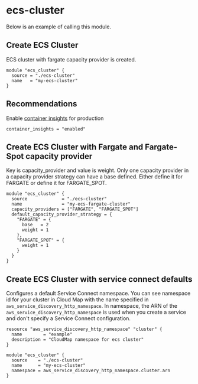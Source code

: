 # ecs-cluster

Below is an example of calling this module.

## Create ECS Cluster
ECS cluster with fargate capacity provider is created.
```
module "ecs_cluster" {
  source = "./ecs-cluster"
  name   = "my-ecs-cluster"
}
```

## Recommendations
Enable [container insights](https://docs.aws.amazon.com/AmazonCloudWatch/latest/monitoring/ContainerInsights.html) for production

```
container_insights = "enabled"
```

## Create ECS Cluster with Fargate and Fargate-Spot capacity provider
Key is capacity_provider and value is weight. Only one capacity provider in a capacity provider strategy can have a base defined. Either define it for FARGATE or define it for FARGATE_SPOT. 
```
module "ecs_cluster" {
  source             = "./ecs-cluster"
  name               = "my-ecs-fargate-cluster"
  capacity_providers = ["FARGATE", "FARGATE_SPOT"]
  default_capacity_provider_strategy = {
    "FARGATE" = {
      base   = 2
      weight = 1
    },
    "FARGATE_SPOT" = {
      weight = 1
    }
  }
}
```

## Create ECS Cluster with service connect defaults
Configures a default Service Connect namespace. You can see namespace id for your cluster in Cloud Map with the name specified in `aws_service_discovery_http_namespace`. In namespace, the ARN of the `aws_service_discovery_http_namespace` is used when you create a service and don't specify a Service Connect configuration.
```
resource "aws_service_discovery_http_namespace" "cluster" {
  name        = "example"
  description = "CloudMap namespace for ecs cluster"
}

module "ecs_cluster" {
  source    = "./ecs-cluster"
  name      = "my-ecs-cluster"
  namespace = aws_service_discovery_http_namespace.cluster.arn
}
```